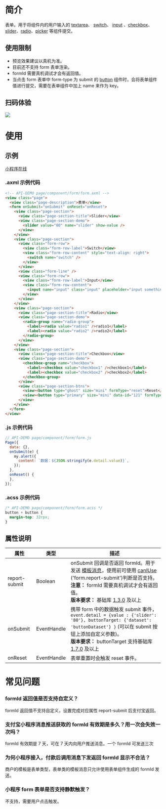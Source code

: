 # 简介
表单。用于将组件内的用户输入的 [textarea](https://opendocs.alipay.com/mini/component/textarea)、 [switch](https://opendocs.alipay.com/mini/component/switch)、 [input](https://opendocs.alipay.com/mini/component/input) 、[checkbox](https://opendocs.alipay.com/mini/component/checkbox)、[slider](https://opendocs.alipay.com/mini/component/slider)、[radio](https://opendocs.alipay.com/mini/component/radio)、[picker](https://opendocs.alipay.com/mini/component/picker) 等组件提交。

## 使用限制
- 预览效果建议以真机为准。
- 目前还不支持 form 表单渲染。
- formId 需要真机调试才会有返回值。
- 当点击 form 表单中 form-type 为 submit 的 [button](https://opendocs.alipay.com/mini/component/button) 组件时，会将表单组件值进行提交，需要在表单组件中加上 name 来作为 key。

## 扫码体验
![](https://gw.alipayobjects.com/zos/skylark-tools/public/files/ba69acdbd15ac8dfc96755054c229a2d.png#align=left&display=inline&height=157&margin=%5Bobject%20Object%5D&originHeight=157&originWidth=127&status=done&style=none&width=127)

# 使用

## 示例

[小程序在线](https://opendocs.alipay.com/examples/6c777243-6720-4b68-b22e-9137b933c75a)

### .axml 示例代码
```html
<!-- API-DEMO page/component/form/form.axml -->
<view class="page">
  <view class="page-description">表单</view>
  <form onSubmit="onSubmit" onReset="onReset">
    <view class="page-section">
      <view class="page-section-title">Slider</view>
      <view class="page-section-demo">
        <slider value="80" name="slider" show-value />
      </view>
    </view>
    <view class="page-section">
      <view class="form-row">
        <view class="form-row-label">Switch</view>
        <view class="form-row-content" style="text-align: right">
          <switch name="switch" />
        </view>
      </view>
      <view class="form-line" />
      <view class="form-row">
        <view class="form-row-label">Input</view>
        <view class="form-row-content">
          <input name="input" class="input" placeholder="input something" />
        </view>
      </view>
    </view>
    <view class="page-section">
      <view class="page-section-title">Radio</view>
      <view class="page-section-demo">
        <radio-group name="radio-group">
          <label><radio value="radio1" />radio1</label>
          <label><radio value="radio2" />radio2</label>
        </radio-group>
      </view>
    </view>
    <view class="page-section">
      <view class="page-section-title">Checkbox</view>
      <view class="page-section-demo">
        <checkbox-group name="checkbox">
          <label><checkbox value="checkbox1" />checkbox1</label>
          <label><checkbox value="checkbox2" />checkbox2</label>
        </checkbox-group>
      </view>
      <view class="page-section-btns">
        <view><button type="ghost" size="mini" formType="reset">Reset</button></view>
        <view><button type="primary" size="mini" data-id="121" formType="submit">Submit</button></view>
      </view>
    </view>
  </form>
</view>
```

### .js 示例代码
```javascript
// API-DEMO page/component/form/form.js
Page({
  data: {},
  onSubmit(e) {
    my.alert({
      content: `数据：${JSON.stringify(e.detail.value)}`,
    });
  },
  onReset() {
  },
});
```

### .acss 示例代码
```css
/* API-DEMO page/component/form/form.acss */
button + button {
  margin-top: 32rpx;
}
```

## 属性说明
| **属性** | **类型** | **描述** |
| --- | --- | --- |
| report-submit | Boolean | onSubmit 回调是否返回 formId。用于发送 [模板消息](https://opendocs.alipay.com/mini/introduce/message)，使用前可使用 [canIUse](https://opendocs.alipay.com/mini/api/can-i-use) ('form.report-submit')判断是否支持。<br />**注意：** formId 需要真机调试才会有返回值。<br />**版本要求：** 基础库 [1.3.0](https://opendocs.alipay.com/mini/framework/compatibility) 及以上 |
| onSubmit | EventHandle | 携带 form 中的数据触发 submit 事件，`event.detail = {value : {'slider': '80'}, buttonTarget: {'dataset': 'buttonDataset'} }` (可以在 submit 按钮上添加自定义参数)。<br />**版本要求：** buttonTarget 支持基础库 [1.7.0](https://opendocs.alipay.com/mini/framework/compatibility)  及以上 |
| onReset | EventHandle | 表单重置时会触发 reset 事件。 |

# 常见问题

### formId 返回值是否支持自定义？
formId 返回值不支持自定义，设置完成对应属性 report-submit 后支付宝返回。

### 支付宝小程序消息推送获取的 formId 有效期是多久？用一次会失效一次吗？
formId 有效期是 7 天，可在 7 天内向用户推送消息。一个 formId 可发送三次

### 为何小程序接入，付款后调用消息下发返回 formId 显示不合法？
商户的模板是表单类型，表单类的模板消息只允许使用表单组件生成的 formId 发送。

### 小程序 form 表单是否支持静默触发？
不支持，需要用户点击触发。
